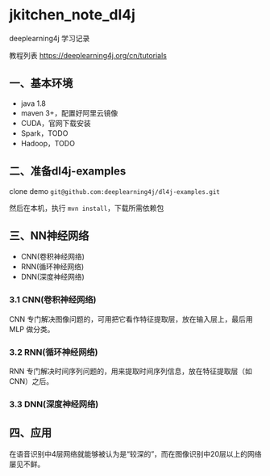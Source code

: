 # jkitchen_note_dl4j

deeplearning4j 学习记录

教程列表 https://deeplearning4j.org/cn/tutorials

## 一、基本环境

- java 1.8
- maven 3+，配置好阿里云镜像
- CUDA，官网下载安装
- Spark，TODO
- Hadoop，TODO

## 二、准备dl4j-examples

clone demo `git@github.com:deeplearning4j/dl4j-examples.git`

然后在本机，执行 `mvn install`，下载所需依赖包

## 三、NN神经网络

- CNN(卷积神经网络)
- RNN(循环神经网络)
- DNN(深度神经网络)

### 3.1 CNN(卷积神经网络)

CNN 专门解决图像问题的，可用把它看作特征提取层，放在输入层上，最后用MLP 做分类。

### 3.2 RNN(循环神经网络)

RNN 专门解决时间序列问题的，用来提取时间序列信息，放在特征提取层（如CNN）之后。

### 3.3 DNN(深度神经网络)



## 四、应用

在语音识别中4层网络就能够被认为是“较深的”，而在图像识别中20层以上的网络屡见不鲜。
